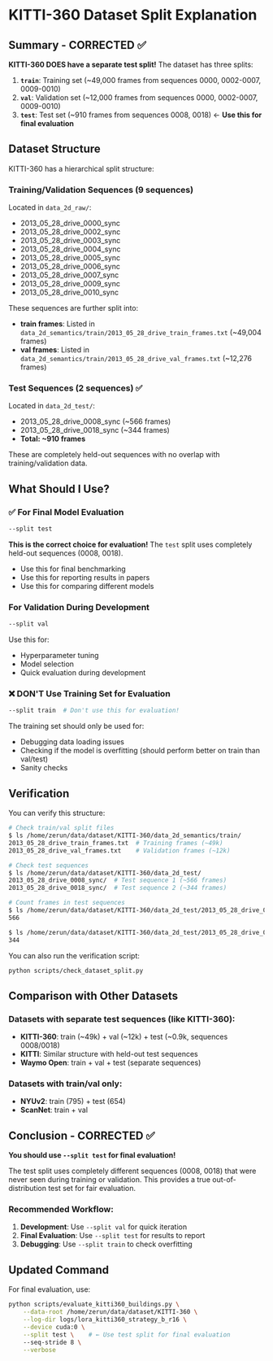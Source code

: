 # KITTI-360 Dataset Split Explanation

## Summary - CORRECTED ✅

**KITTI-360 DOES have a separate test split!** The dataset has three splits:

1. **`train`**: Training set (~49,000 frames from sequences 0000, 0002-0007, 0009-0010)
2. **`val`**: Validation set (~12,000 frames from sequences 0000, 0002-0007, 0009-0010)
3. **`test`**: Test set (~910 frames from sequences 0008, 0018) ← **Use this for final evaluation**

## Dataset Structure

KITTI-360 has a hierarchical split structure:

### Training/Validation Sequences (9 sequences)
Located in `data_2d_raw/`:
- 2013_05_28_drive_0000_sync
- 2013_05_28_drive_0002_sync
- 2013_05_28_drive_0003_sync
- 2013_05_28_drive_0004_sync
- 2013_05_28_drive_0005_sync
- 2013_05_28_drive_0006_sync
- 2013_05_28_drive_0007_sync
- 2013_05_28_drive_0009_sync
- 2013_05_28_drive_0010_sync

These sequences are further split into:
- **train frames**: Listed in `data_2d_semantics/train/2013_05_28_drive_train_frames.txt` (~49,004 frames)
- **val frames**: Listed in `data_2d_semantics/train/2013_05_28_drive_val_frames.txt` (~12,276 frames)

### Test Sequences (2 sequences) ✅
Located in `data_2d_test/`:
- 2013_05_28_drive_0008_sync (~566 frames)
- 2013_05_28_drive_0018_sync (~344 frames)
- **Total: ~910 frames**

These are completely held-out sequences with no overlap with training/validation data.

## What Should I Use?

### ✅ For Final Model Evaluation
```bash
--split test
```

**This is the correct choice for evaluation!** The `test` split uses completely held-out sequences (0008, 0018).
- Use this for final benchmarking
- Use this for reporting results in papers
- Use this for comparing different models

### For Validation During Development
```bash
--split val
```

Use this for:
- Hyperparameter tuning
- Model selection
- Quick evaluation during development

### ❌ DON'T Use Training Set for Evaluation
```bash
--split train  # Don't use this for evaluation!
```

The training set should only be used for:
- Debugging data loading issues
- Checking if the model is overfitting (should perform better on train than val/test)
- Sanity checks

## Verification

You can verify this structure:

```bash
# Check train/val split files
$ ls /home/zerun/data/dataset/KITTI-360/data_2d_semantics/train/
2013_05_28_drive_train_frames.txt  # Training frames (~49k)
2013_05_28_drive_val_frames.txt    # Validation frames (~12k)

# Check test sequences
$ ls /home/zerun/data/dataset/KITTI-360/data_2d_test/
2013_05_28_drive_0008_sync/  # Test sequence 1 (~566 frames)
2013_05_28_drive_0018_sync/  # Test sequence 2 (~344 frames)

# Count frames in test sequences
$ ls /home/zerun/data/dataset/KITTI-360/data_2d_test/2013_05_28_drive_0008_sync/image_00/data_rect/ | wc -l
566

$ ls /home/zerun/data/dataset/KITTI-360/data_2d_test/2013_05_28_drive_0018_sync/image_00/data_rect/ | wc -l
344
```

You can also run the verification script:
```bash
python scripts/check_dataset_split.py
```

## Comparison with Other Datasets

### Datasets with separate test sequences (like KITTI-360):
- **KITTI-360**: train (~49k) + val (~12k) + test (~0.9k, sequences 0008/0018)
- **KITTI**: Similar structure with held-out test sequences
- **Waymo Open**: train + val + test (separate sequences)

### Datasets with train/val only:
- **NYUv2**: train (795) + test (654)
- **ScanNet**: train + val

## Conclusion - CORRECTED ✅

**You should use `--split test` for final evaluation!**

The test split uses completely different sequences (0008, 0018) that were never seen during training or validation. This provides a true out-of-distribution test set for fair evaluation.

### Recommended Workflow:
1. **Development**: Use `--split val` for quick iteration
2. **Final Evaluation**: Use `--split test` for results to report
3. **Debugging**: Use `--split train` to check overfitting

## Updated Command

For final evaluation, use:
```bash
python scripts/evaluate_kitti360_buildings.py \
    --data-root /home/zerun/data/dataset/KITTI-360 \
    --log-dir logs/lora_kitti360_strategy_b_r16 \
    --device cuda:0 \
    --split test \    # ← Use test split for final evaluation
    --seq-stride 8 \
    --verbose
```
